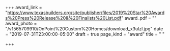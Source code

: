 +++
award_link = "https://www.texasbuilders.org/site/publisher/files/2019%20Star%20Awards%20Press%20Release%20&%20Finalists%20List.pdf"
award_pdf = ""
award_photo = "/v1565709910/OnPoint%20Custom%20Homes/download_x3ulzl.jpg"
date = "2019-07-31T23:00:00-05:00"
draft = true
page_kind = "award"
title = " "

+++
